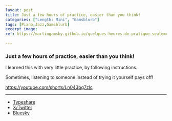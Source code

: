 ```yaml
---
layout: post
title: Just a few hours of practice, easier than you think!
categories: ["Length: Mini", "Gamsblurb"]
tags: [Piano,Jazz,Gamsblurb]
excerpt_image: 
ref: https://martingamsby.github.io/quelques-heures-de-pratique-seulement-plus-facile-que-vous-pensez

---
```


### **Just a few hours of practice, easier than you think!**

I learned this with very little practice, by following instructions.

Sometimes, listening to someone instead of trying it yourself pays off!

https://youtube.com/shorts/Ln043bg7zlc

---

- [Typeshare](https://typeshare.co/martingamsby/posts/cm33204260146l20cqheovppi)
- [X/Twitter](https://x.com/Martin_Gamsby/status/1853428643520807301)
- [Bluesky](https://bsky.app/profile/martingamsby.bsky.social/post/3la4syoymfs2n)

